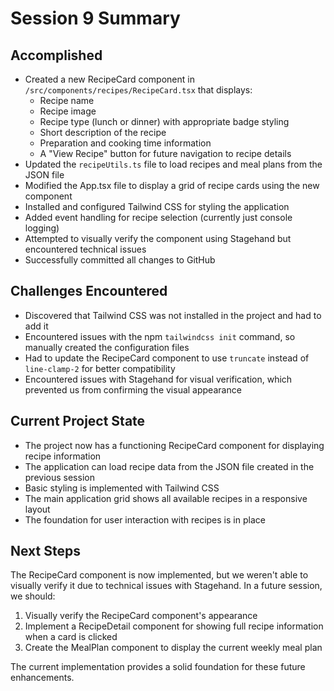 # Session 9 Summary

## Accomplished

- Created a new RecipeCard component in `/src/components/recipes/RecipeCard.tsx` that displays:
  - Recipe name
  - Recipe image
  - Recipe type (lunch or dinner) with appropriate badge styling
  - Short description of the recipe
  - Preparation and cooking time information
  - A "View Recipe" button for future navigation to recipe details
- Updated the `recipeUtils.ts` file to load recipes and meal plans from the JSON file
- Modified the App.tsx file to display a grid of recipe cards using the new component
- Installed and configured Tailwind CSS for styling the application
- Added event handling for recipe selection (currently just console logging)
- Attempted to visually verify the component using Stagehand but encountered technical issues
- Successfully committed all changes to GitHub

## Challenges Encountered

- Discovered that Tailwind CSS was not installed in the project and had to add it
- Encountered issues with the npm `tailwindcss init` command, so manually created the configuration files
- Had to update the RecipeCard component to use `truncate` instead of `line-clamp-2` for better compatibility
- Encountered issues with Stagehand for visual verification, which prevented us from confirming the visual appearance

## Current Project State

- The project now has a functioning RecipeCard component for displaying recipe information
- The application can load recipe data from the JSON file created in the previous session
- Basic styling is implemented with Tailwind CSS
- The main application grid shows all available recipes in a responsive layout
- The foundation for user interaction with recipes is in place

## Next Steps

The RecipeCard component is now implemented, but we weren't able to visually verify it due to technical issues with Stagehand. In a future session, we should:

1. Visually verify the RecipeCard component's appearance
2. Implement a RecipeDetail component for showing full recipe information when a card is clicked
3. Create the MealPlan component to display the current weekly meal plan

The current implementation provides a solid foundation for these future enhancements.